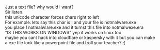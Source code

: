 Just a text file? why would i want?<br>
Sir listen.<br>
this unicode character forces chars right to left<br>
For example: lets say this char is ! and your file is notmalware.exe<br>
you place ! notmalw!are.exe and it turnst this file into notmalwexe.era<br>
"IS THIS WORKS ON WINDOWS" yep it works on linux too<br>
maybe you cant hack into cloudflare or kaspersky with it but you can make a exe file look like a powerpoint file and troll your teacher? :)<br>
